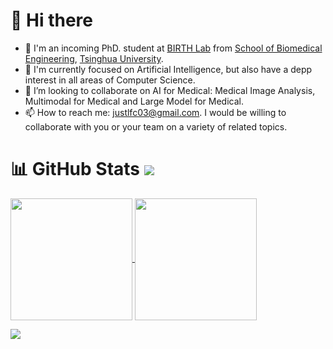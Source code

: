  # 👋 Hi there 

- 🌱 I'm an incoming PhD. student at [BIRTH Lab](https://birthlab.github.io/) from [School of Biomedical Engineering](https://www.med.tsinghua.edu.cn/en/), [Tsinghua University](https://www.tsinghua.edu.cn/).
- 🔭 I'm currently focused on Artificial Intelligence, but also have a depp interest in all areas of Computer Science.
- 👯 I’m looking to collaborate on AI for Medical: Medical Image Analysis, Multimodal for Medical and Large Model for Medical.
- 📫 How to reach me: [justlfc03@gmail.com](mailto:justlfc03@gmail.com). I would be willing to collaborate with you or your team on a variety of related topics.

# 📊 GitHub Stats ![](https://komarev.com/ghpvc/?username=JustlfC03&label=PROFILE+VIEWS)

<a href="https://github.com/anuraghazra/github-readme-stats">
  <img height="195" align="center" src="https://github-readme-stats.vercel.app/api?username=JustlfC03&show_icons=true&theme=default&rank_icon=percentile"/>
</a>
<a href="https://github.com/anuraghazra/github-readme-stats">
  <img height="195" align="center" src="https://github-readme-stats.vercel.app/api/top-langs/?username=JustlfC03&layout=compact&theme=default"/>
</a>
<!--
<div align="center" style="margin-top: 20px;">
  <img src="https://readme-typing-svg.demolab.com?font=Fira+Code&size=30&pause=1000&center=true&vCenter=true&width=900&height=55&lines=Always stay passionate and always keep learning." alt="Typing SVG" />
</div>
-->

![](https://capsule-render.vercel.app/api?type=waving&height=150&color=gradient&section=footer&reversal=false)

<!--
## 𝚂𝚑𝚘𝚠 𝚜𝚘𝚖𝚎 ❤️ 𝚋𝚢 𝚜𝚝𝚊𝚛𝚛𝚒𝚗𝚐 𝚜𝚘𝚖𝚎 𝚘𝚏 𝚝𝚑𝚎 𝚛𝚎𝚙𝚘𝚜𝚒𝚝𝚘𝚛𝚒𝚎𝚜!
-->

<!--
<a href="https://github.com/anuraghazra/convoychat">
  <img align="center" src="https://github-readme-stats.vercel.app/api/pin/?username=JustlfC03&repo=xxx" />
</a>
-->

<!--
- 🌱 I’m currently learning ...
- 🔭 I’m currently working on ...
- 🤔 I’m looking for help with ...
- 👯 I’m looking to collaborate on ...
- 💬 Ask me about ...
- 📫 How to reach me: ...
- 😄 Pronouns: ...
- ⚡ Fun fact: ...
-->

<!--
<div align="center" style="font-family: 'Segoe UI', Tahoma, Geneva, Verdana, sans-serif;">
  <p>Profile Visitor Count</p>
  <img src="https://profile-counter.glitch.me/JustlfC03/count.svg" alt="Profile Visitor Count" />
</div>
-->
